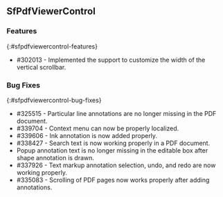 ## SfPdfViewerControl

### Features
{:#sfpdfviewercontrol-features}

* \#302013 - Implemented the support to customize the width of the vertical scrollbar.

### Bug Fixes
{:#sfpdfviewercontrol-bug-fixes}

* \#325515 - Particular line annotations are no longer missing in the PDF document.
* \#339704 - Context menu can now be properly localized.
* \#339606 - Ink annotation is now added properly.
* \#338427 - Search text is now working properly in a PDF document.
* Popup annotation text is no longer missing in the editable box after shape annotation is drawn.
* \#337926 - Text markup annotation selection, undo, and redo are now working properly.
* \#335083 - Scrolling of PDF pages now works properly after adding annotations.